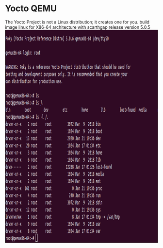 # Yocto QEMU 
The Yocto Project is not a Linux distribution; it creates one for you.
build image linux  for X86-64 architecture  with scarthgap release version 5.0.5
  <img src="runqemu.png" alt="coonect to the machine  " width="900" height="700"> 

